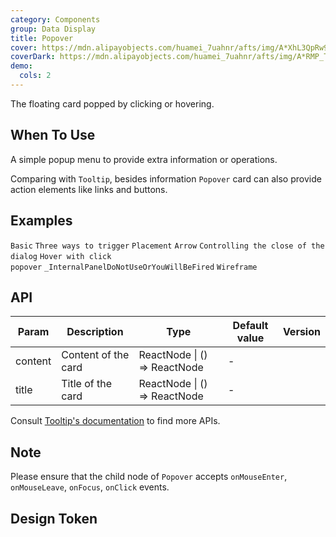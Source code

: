 ```yaml
---
category: Components
group: Data Display
title: Popover
cover: https://mdn.alipayobjects.com/huamei_7uahnr/afts/img/A*XhL3QpRw92kAAAAAAAAAAAAADrJ8AQ/original
coverDark: https://mdn.alipayobjects.com/huamei_7uahnr/afts/img/A*RMP_TrdZ3nsAAAAAAAAAAAAADrJ8AQ/original
demo:
  cols: 2
---
```


The floating card popped by clicking or hovering.

## When To Use

A simple popup menu to provide extra information or operations.

Comparing with `Tooltip`, besides information `Popover` card can also provide action elements like links and buttons.

## Examples

<!-- prettier-ignore -->
<code src="./demo/basic.tsx">Basic</code>
<code src="./demo/triggerType.tsx">Three ways to trigger</code>
<code src="./demo/placement.tsx">Placement</code>
<code src="./demo/arrow.tsx">Arrow</code>
<code src="./demo/control.tsx">Controlling the close of the dialog</code>
<code src="./demo/hover-with-click.tsx">Hover with click popover</code>
<code src="./demo/render-panel.tsx" debug>_InternalPanelDoNotUseOrYouWillBeFired</code>
<code src="./demo/wireframe.tsx" debug>Wireframe</code>

## API

| Param   | Description         | Type                         | Default value | Version |
| ------- | ------------------- | ---------------------------- | ------------- | ------- |
| content | Content of the card | ReactNode \| () => ReactNode | -             |         |
| title   | Title of the card   | ReactNode \| () => ReactNode | -             |         |

Consult [Tooltip's documentation](/components/tooltip/#api) to find more APIs.

## Note

Please ensure that the child node of `Popover` accepts `onMouseEnter`, `onMouseLeave`, `onFocus`, `onClick` events.

## Design Token

<ComponentTokenTable component="Popover"></ComponentTokenTable>
